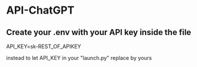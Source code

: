 # API-ChatGPT

<h2>Create your .env with your API key inside the file</h2>

API_KEY=sk-REST_OF_APIKEY

instead to let API_KEY in your "launch.py" replace by yours
